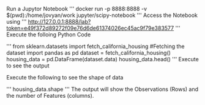 Run a Jupytor Notebook
'''
docker run -p 8888:8888 -v $(pwd):/home/jovyan/work jupyter/scipy-notebook
'''
Access the Notebook using 
'''
http://127.0.0.1:8888/lab?token=e49f372d89272f09e76d6de61374026ec45ac9f79e383577
'''
Execute the folloing Python Code

'''
from sklearn.datasets import fetch_california_housing
#Fetching the dataset
import pandas as pd
dataset = fetch_california_housing()
housing_data = pd.DataFrame(dataset.data)
housing_data.head()
'''
Execute to see the output

Execute the following to see the shape of data

'''
housing_data.shape
'''
The output will show the Observations (Rows) and the number of Features (columns).

